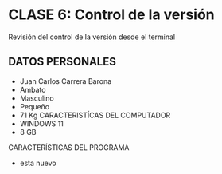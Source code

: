 # CLASE 6: Control de la versión 
Revisión del control de la versión desde el terminal 
## DATOS PERSONALES 
- Juan Carlos Carrera Barona 
- Ambato 
- Masculino 
- Pequeño 
- 71 Kg 
CARACTERISTÍCAS DEL COMPUTADOR 
- WINDOWS 11
- 8 GB

CARACTERÍSTICAS DEL PROGRAMA 
- esta nuevo 

